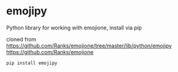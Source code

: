 # emojipy
Python library for working with emojione, install via pip

cloned from 
https://github.com/Ranks/emojione/tree/master/lib/python/emojipy
https://github.com/Ranks/emojione

```
pip install emojipy
```
